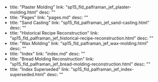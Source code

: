   - title: "Plaster Molding"
    link: "sp15_fld_palframan_jef_plaster-molding.html"
    desc: ""
  - title: "Pages"
    link: "pages.md"
    desc: ""
  - title: "Sand Casting"
    link: "sp15_fld_palframan_jef_sand-casting.html"
    desc: ""
  - title: "Historical Recipe Reconstruction"
    link: "sp15_fld_palframan_jef_historical-recipe-reconstruction.html"
    desc: ""
  - title: "Wax Molding"
    link: "sp15_fld_palframan_jef_wax-molding.html"
    desc: ""
  - title: "Index"
    link: "index.md"
    desc: ""
  - title: "Bread Molding Reconstruction"
    link: "sp15_fld_palframan_jef_bread-molding-reconstruction.html"
    desc: ""
  - title: "Index Superseded"
    link: "sp15_fld_palframan_jef_index-superseded.html"
    desc: ""
